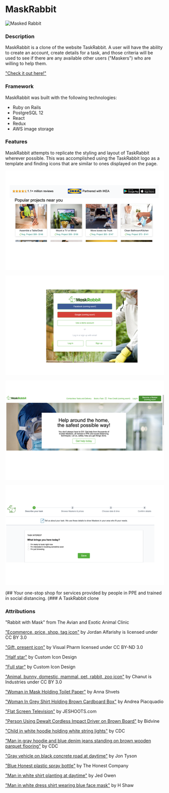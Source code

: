 # MaskRabbit


![Masked Rabbit](https://images.squarespace-cdn.com/content/v1/5c8fbfe87d0c914f25ad6fa4/1584113952445-ZB8MYADTXJGGIYRXMPUB/ke17ZwdGBToddI8pDm48kLkXF2pIyv_F2eUT9F60jBl7gQa3H78H3Y0txjaiv_0fDoOvxcdMmMKkDsyUqMSsMWxHk725yiiHCCLfrh8O1z4YTzHvnKhyp6Da-NYroOW3ZGjoBKy3azqku80C789l0iyqMbMesKd95J-X4EagrgU9L3Sa3U8cogeb0tjXbfawd0urKshkc5MgdBeJmALQKw/Rabbit+with+mask.jpg?format=1500w)

### Description

MaskRabbit is a clone of the website TaskRabbit. A user will have the ability to create an account, create details for a task, and those criteria will be used to see if there are any available other users ("Maskers") who are willing to help them.

["Check it out here!"](https://maskrabbit.herokuapp.com/)

### Framework

MaskRabbit was built with the following technologies:
- Ruby on Rails
- PostgreSQL 12
- React
- Redux
- AWS image storage

### Features

MaskRabbit attempts to replicate the styling and layout of TaskRabbit wherever possible. This was accomplished using
the TaskRabbit logo as a template and finding icons that are similar to ones displayed on the page.

![MaskRabbit categories example](app/assets/images/screenshot_categories.png "MaskRabbit categories example")

![MaskRabbit login example](app/assets/images/screenshot_login.png "MaskRabbit login example")

![MaskRabbit splash example](app/assets/images/screenshot_splash.png "MaskRabbit splash example")

![MaskRabbit task creation example](app/assets/images/screenshot_task_creation.png "MaskRabbit task creation example")


<!-- ![Philadelphia's Magic Gardens. This place was so cool!](/assets/images/philly-magic-gardens.jpg "Philadelphia's Magic Gardens") -->

 (## Your one-stop shop for services provided by people in PPE and trained in social distancing.
(### A TaskRabbit clone
### Attributions

"Rabbit with Mask" from The Avian and Exotic Animal Clinic

["Ecommerce, price, shop, tag icon"](https://www.iconfinder.com/icons/4177555/ecommerce_price_shop_tag_icon) by Jordan Alfarishy is licensed under CC BY 3.0

["Gift, present icon"](https://www.iconfinder.com/icons/172472/gift_present_icon) by Visual Pharm licensed under CC BY-ND 3.0

["Half star"](https://www.iconfinder.com/icons/49625/half_rating_star_icon) by Custom Icon Design

["Full star"](https://www.iconfinder.com/icons/49624/bookmark_favorite_full_rating_star_icon) by Custom Icon Design

["Animal, bunny, domestic, mammal, pet, rabbit, zoo icon"](https://www.iconfinder.com/icons/3406425/animal_bunny_domestic_mammal_pet_rabbit_zoo_icon) by Chanut is Industries under CC BY 3.0

["Woman in Mask Holding Toilet Paper"](https://www.pexels.com/photo/woman-in-mask-holding-toilet-paper-3962337/) by Anna Shvets

["Woman In Grey Shirt Holding Brown Cardboard Box"](https://www.pexels.com/photo/woman-in-grey-shirt-holding-brown-cardboard-box-761999/) by Andrea Piacquadio

["Flat Screen Television"](https://www.pexels.com/photo/flat-screen-television-1201996/) by JESHOOTS.com

["Person Using Dewalt Cordless Impact Driver on Brown Board"](https://www.pexels.com/photo/person-using-dewalt-cordless-impact-driver-on-brown-board-1249611/)
 by Bidvine

 ["Child in white hoodie holding white string lights"](https://unsplash.com/photos/YP3H19jkOwk) by CDC

 ["Man in gray hoodie and blue denim jeans standing on brown wooden parquet flooring"](https://unsplash.com/photos/jjrXvzbqC5E) by CDC

 ["Gray vehicle on black concrete road at daytime"](https://unsplash.com/photos/E7JP5mFbvBY) by Jon Tyson

 ["Blue Honest plastic spray bottle"](https://unsplash.com/photos/Ua9AK-pZ5cw) by The Honest Company

["Man in white shirt planting at daytime"](https://unsplash.com/photos/1JgUGDdcWnM) by Jed Owen

["Man in white dress shirt wearing blue face mask"](https://unsplash.com/photos/UhOIDLhhIcI) by H Shaw

